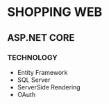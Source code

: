 # SHOPPING WEB
## ASP.NET CORE
### TECHNOLOGY
- Entity Framework
- SQL Server
- ServerSide Rendering
- OAuth
